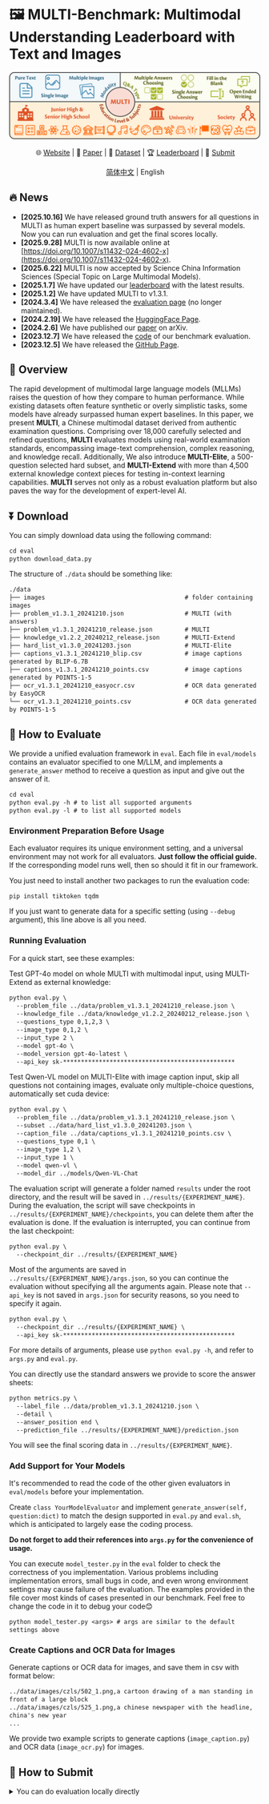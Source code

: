 # 🖼️ MULTI-Benchmark: Multimodal Understanding Leaderboard with Text and Images

<div align="center">

![MULTI](./docs/static/images/overview.png)

🌐 [Website](https://OpenDFM.github.io/MULTI-Benchmark/) | 📃 [Paper](https://arxiv.org/abs/2402.03173/) | 🤗 [Dataset](https://huggingface.co/datasets/OpenDFM/MULTI-Benchmark) |
🏆 [Leaderboard](https://opendfm.github.io/MULTI-Benchmark/#leaderboard) | 📮 [Submit](https://wj.sjtu.edu.cn/q/89UmRAJn)

[简体中文](./README_zh.md) | English

</div>

## 🔥 News

- **[2025.10.16]** We have released ground truth answers for all questions in MULTI as human expert baseline was surpassed by several models. Now you can run evaluation and get the final scores locally.
- **[2025.9.28]** MULTI is now available online at [https://doi.org/10.1007/s11432-024-4602-x](https://doi.org/10.1007/s11432-024-4602-x).
- **[2025.6.22]** MULTI is now accepted by Science China Information Sciences (Special Topic on Large Multimodal Models).
- **[2025.1.7]** We have updated our [leaderboard](https://opendfm.github.io/MULTI-Benchmark/#leaderboard) with the latest results.
- **[2025.1.2]** We have updated MULTI to v1.3.1.
- **[2024.3.4]** We have released the [evaluation page](https://OpenDFM.github.io/MULTI-Benchmark/static/pages/submit.html) (no longer maintained).
- **[2024.2.19]** We have released the [HuggingFace Page](https://huggingface.co/datasets/OpenDFM/MULTI-Benchmark/).
- **[2024.2.6]** We have published our [paper](https://arxiv.org/abs/2402.03173/) on arXiv.
- **[2023.12.7]** We have released the [code](https://github.com/OpenDFM/MULTI-Benchmark/tree/main/eval) of our benchmark evaluation.
- **[2023.12.5]** We have released the [GitHub Page](https://OpenDFM.github.io/MULTI-Benchmark/).

## 📖 Overview

The rapid development of multimodal large language models (MLLMs) raises the question of how they compare to human performance. While existing datasets often feature synthetic or
overly simplistic tasks, some models have already surpassed human expert baselines. In this paper, we present **MULTI**, a Chinese multimodal dataset derived from authentic examination
questions. Comprising over 18,000 carefully selected and refined questions, **MULTI** evaluates models using real-world examination standards, encompassing image-text comprehension,
complex reasoning, and knowledge recall. Additionally, We also introduce **MULTI-Elite**, a 500-question selected hard subset, and **MULTI-Extend** with more than 4,500 external knowledge
context pieces for testing in-context learning capabilities. **MULTI** serves not only as a robust evaluation platform but also paves the way for the development of expert-level AI.

## ⏬ Download

You can simply download data using the following command:

```shell
cd eval
python download_data.py
```

The structure of `./data` should be something like:

```
./data
├── images                                       # folder containing images
├── problem_v1.3.1_20241210.json                 # MULTI (with answers)
├── problem_v1.3.1_20241210_release.json         # MULTI
├── knowledge_v1.2.2_20240212_release.json       # MULTI-Extend
├── hard_list_v1.3.0_20241203.json               # MULTI-Elite
├── captions_v1.3.1_20241210_blip.csv            # image captions generated by BLIP-6.7B
├── captions_v1.3.1_20241210_points.csv          # image captions generated by POINTS-1-5
├── ocr_v1.3.1_20241210_easyocr.csv              # OCR data generated by EasyOCR
└── ocr_v1.3.1_20241210_points.csv               # OCR data generated by POINTS-1-5
```

## 📝 How to Evaluate

We provide a unified evaluation framework in `eval`. Each file in `eval/models` contains an evaluator specified to one M/LLM, and implements a `generate_answer` method to receive a question as input
and give out the answer of it.

```shell
cd eval
python eval.py -h # to list all supported arguments
python eval.py -l # to list all supported models
```

### Environment Preparation Before Usage

Each evaluator requires its unique environment setting, and a universal environment may not work for all evaluators. **Just follow the official guide.** If the corresponding model runs well, then so
should it fit in our framework.

You just need to install another two packages to run the evaluation code:

```shell
pip install tiktoken tqdm
```

If you just want to generate data for a specific setting (using `--debug` argument), this line above is all you need.

### Running Evaluation

For a quick start, see these examples:

Test GPT-4o model on whole MULTI with multimodal input, using MULTI-Extend as external knowledge:

```shell
python eval.py \
  --problem_file ../data/problem_v1.3.1_20241210_release.json \
  --knowledge_file ../data/knowledge_v1.2.2_20240212_release.json \
  --questions_type 0,1,2,3 \
  --image_type 0,1,2 \
  --input_type 2 \
  --model gpt-4o \
  --model_version gpt-4o-latest \
  --api_key sk-************************************************
```

Test Qwen-VL model on MULTI-Elite with image caption input, skip all questions not containing images, evaluate only multiple-choice questions, automatically set cuda device:

```shell
python eval.py \
  --problem_file ../data/problem_v1.3.1_20241210_release.json \
  --subset ../data/hard_list_v1.3.0_20241203.json \
  --caption_file ../data/captions_v1.3.1_20241210_points.csv \
  --questions_type 0,1 \
  --image_type 1,2 \
  --input_type 1 \
  --model qwen-vl \
  --model_dir ../models/Qwen-VL-Chat
```

The evaluation script will generate a folder named `results` under the root directory, and the result will be saved in `../results/{EXPERIMENT_NAME}`. During the evaluation, the script will save
checkpoints in `../results/{EXPERIMENT_NAME}/checkpoints`, you can delete them after the evaluation is done. If the evaluation is interrupted, you can continue from the last checkpoint:

```shell
python eval.py \
  --checkpoint_dir ../results/{EXPERIMENT_NAME}
```

Most of the arguments are saved in `../results/{EXPERIMENT_NAME}/args.json`, so you can continue the evaluation without specifying all the arguments again. Please note that `--api_key` is not saved in
`args.json` for security reasons, so you need to specify it again.

```shell
python eval.py \
  --checkpoint_dir ../results/{EXPERIMENT_NAME} \
  --api_key sk-************************************************
```

For more details of arguments, please use `python eval.py -h`, and refer to `args.py` and `eval.py`.

You can directly use the standard answers we provide to score the answer sheets:

```shell
python metrics.py \
  --label_file ../data/problem_v1.3.1_20241210.json \
  --detail \
  --answer_position end \
  --prediction_file ../results/{EXPERIMENT_NAME}/prediction.json
```

You will see the final scoring data in `../results/{EXPERIMENT_NAME}`.

### Add Support for Your Models

It's recommended to read the code of the other given evaluators in `eval/models` before your implementation.

Create `class YourModelEvaluator` and implement `generate_answer(self, question:dict)` to match the design supported in `eval.py` and `eval.sh`, which is anticipated to largely ease the coding
process.

**Do not forget to add their references into `args.py` for the convenience of usage.**

You can execute `model_tester.py` in the `eval` folder to check the correctness of you implementation. Various problems including implementation errors, small bugs in code, and even wrong environment
settings may cause failure of the evaluation. The examples provided in the file cover most kinds of cases presented in our benchmark. Feel free to change the code in it to debug your code😊

```shell
python model_tester.py <args> # args are similar to the default settings above
```

### Create Captions and OCR Data for Images

Generate captions or OCR data for images, and save them in csv with format below:

```
../data/images/czls/502_1.png,a cartoon drawing of a man standing in front of a large block
../data/images/czls/525_1.png,a chinese newspaper with the headline, china's new year
...
```

We provide two example scripts to generate captions (`image_caption.py`) and OCR data  (`image_ocr.py`) for images.

## 📮 How to Submit

<details>
<summary>You can do evaluation locally directly</summary>
You need to first prepare a UTF-8 encoded JSON file with the following format:

```
{
    "czsx_0_0": {
        "question_id": "czsx_0_0",
        "question_image_number": 1,
        "image_list": [...],            # optional
        "input_message": ...,           # optional
        "prediction": "C"
    },
    ...
}
```

If you evaluate the model with our official code, you can simply zip the prediction file `prediction.json` and the configuration file `args.json` in the experiment results folder
`. /results/{EXPERIMENT_NAME}` in `.zip` format.

Then, you can submit your result to our [evaluation page](https://opendfm.github.io/MULTI-Benchmark/static/pages/submit.html).
<details>

You are also welcomed to pull a request and contribute your code to our evaluation code. We will be very grateful for your contribution!

**[Notice]** Thank you for being so interested in the **MULTI** dataset! If you want to add your model in our leaderboard, please fill in [this questionnaire](https://wj.sjtu.edu.cn/q/89UmRAJn), your information will be kept strictly confidential, so please feel free to fill it out. 🤗

## 📑 Citation

If you find our work useful, please cite us!

```
@article{zhu2025multi,
    title={{MULTI}: Multimodal Understanding Leaderboard with Text and Images}, 
    author={Zichen Zhu and Yang Xu and Lu Chen and Jingkai Yang and Yichuan Ma and Yiming Sun and Hailin Wen and Jiaqi Liu and Jinyu Cai and Yingzi Ma and Situo Zhang and Zihan Zhao and Liangtai Sun and Kai Yu},
    journal = "SCIENCE CHINA Information Sciences",
    year = "2025",
    volume = "68",
    number = "10",
    pages = "200107.1--200107.26",
    doi = "https://doi.org/10.1007/s11432-024-4602-x"
}
```

## 📧 Contact Us

If you have any questions, please feel free to contact us via email `JamesZhutheThird@sjtu.edu.cn`
